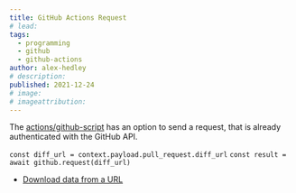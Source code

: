 ```yaml
---
title: GitHub Actions Request
# lead:
tags:
  - programming
  - github
  - github-actions
author: alex-hedley
# description:
published: 2021-12-24
# image:
# imageattribution:
---
```


The [actions/github-script](https://github.com/actions/github-script) has an option to send a request, that is already authenticated with the GitHub API.

`const diff_url = context.payload.pull_request.diff_url`
`const result = await github.request(diff_url)`

- [Download data from a URL](https://github.com/actions/github-script#download-data-from-a-url)
